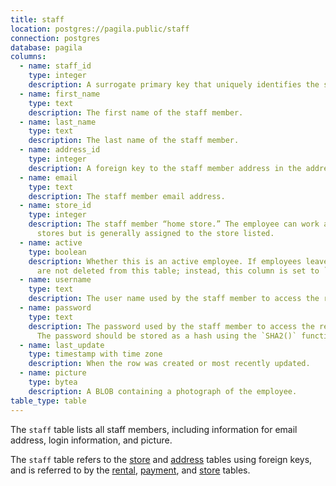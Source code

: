 ```yaml
---
title: staff
location: postgres://pagila.public/staff
connection: postgres
database: pagila
columns:
  - name: staff_id
    type: integer
    description: A surrogate primary key that uniquely identifies the staff member.
  - name: first_name
    type: text
    description: The first name of the staff member.
  - name: last_name
    type: text
    description: The last name of the staff member.
  - name: address_id
    type: integer
    description: A foreign key to the staff member address in the address table.
  - name: email
    type: text
    description: The staff member email address.
  - name: store_id
    type: integer
    description: The staff member “home store.” The employee can work at other
      stores but is generally assigned to the store listed.
  - name: active
    type: boolean
    description: Whether this is an active employee. If employees leave, their rows
      are not deleted from this table; instead, this column is set to `FALSE`.
  - name: username
    type: text
    description: The user name used by the staff member to access the rental system.
  - name: password
    type: text
    description: The password used by the staff member to access the rental system.
      The password should be stored as a hash using the `SHA2()` function.
  - name: last_update
    type: timestamp with time zone
    description: When the row was created or most recently updated.
  - name: picture
    type: bytea
    description: A BLOB containing a photograph of the employee.
table_type: table
---
```

The `staff` table lists all staff members, including information for email address, login information, and picture.

The `staff` table refers to the [store](/postgres/pagila/store) and [address](/postgres/pagila/address) tables using foreign keys, and is referred to by the [rental](/postgres/pagila/rental), [payment](/postgres/pagila/payment), and [store](/postgres/pagila/store) tables.
